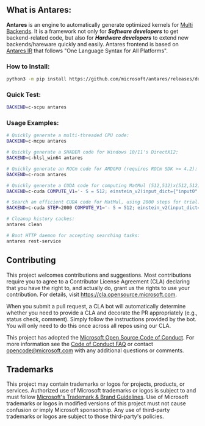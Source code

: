 ## What is Antares:

**Antares** is an engine to automatically generate optimized kernels for [Multi Backends](backends). It is a framework not only for ***Software developers*** to get backend-related code, but also for ***Hardware developers*** to extend new backends/hareware quickly and easily. Antares frontend is based on [Antares IR](AntaresIR.md) that follows "One Language Syntax for All Platforms".

### How to Install:

```sh
python3 -m pip install https://github.com/microsoft/antares/releases/download/v0.3.0/antares-0.3.0-py3-none-linux_x86_64.whl
```

### Quick Test:

```sh
BACKEND=c-scpu antares
```

### Usage Examples:

```sh
# Quickly generate a multi-threaded CPU code:
BACKEND=c-mcpu antares

# Quickly generate a SHADER code for Windows 10/11's DirectX12:
BACKEND=c-hlsl_win64 antares

# Quickly generate an ROCm code for AMDGPU (requires ROCm SDK >= 4.2):
BACKEND=c-rocm antares

# Quickly generate a CUDA code for computing MatMul (512,512)x(512,512) based on [Antares IR](AntaresIR.md) for NVIDIA GPU (requires NVIDIA CUDA SDK >= 10.0):
BACKEND=c-cuda COMPUTE_V1='- S = 512; einstein_v2(input_dict={"input0": {"dtype": "float32", "shape": [S, S]}, "input1": {"dtype": "float32", "shape": [S, S]}}, exprss="output0[N, M] +=! input0[N, K] * input1[K, M]")' antares

# Search an efficient CUDA code for MatMul, using 2000 steps for trial:
BACKEND=c-cuda STEP=2000 COMPUTE_V1='- S = 512; einstein_v2(input_dict={"input0": {"dtype": "float32", "shape": [S, S]}, "input1": {"dtype": "float32", "shape": [S, S]}}, exprss="output0[N, M] +=! input0[N, K] * input1[K, M]")' antares

# Cleanup history caches:
antares clean

# Boot HTTP daemon for accepting searching tasks:
antares rest-service
```

## Contributing

This project welcomes contributions and suggestions.  Most contributions require you to agree to a
Contributor License Agreement (CLA) declaring that you have the right to, and actually do, grant us
the rights to use your contribution. For details, visit https://cla.opensource.microsoft.com.

When you submit a pull request, a CLA bot will automatically determine whether you need to provide
a CLA and decorate the PR appropriately (e.g., status check, comment). Simply follow the instructions
provided by the bot. You will only need to do this once across all repos using our CLA.

This project has adopted the [Microsoft Open Source Code of Conduct](https://opensource.microsoft.com/codeofconduct/).
For more information see the [Code of Conduct FAQ](https://opensource.microsoft.com/codeofconduct/faq/) or
contact [opencode@microsoft.com](mailto:opencode@microsoft.com) with any additional questions or comments.

## Trademarks

This project may contain trademarks or logos for projects, products, or services. Authorized use of Microsoft 
trademarks or logos is subject to and must follow 
[Microsoft's Trademark & Brand Guidelines](https://www.microsoft.com/en-us/legal/intellectualproperty/trademarks/usage/general).
Use of Microsoft trademarks or logos in modified versions of this project must not cause confusion or imply Microsoft sponsorship.
Any use of third-party trademarks or logos are subject to those third-party's policies.

